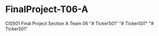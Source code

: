 # FinalProject-T06-A
CIS501 Final Project Section A Team 06
"# Ticker501" 
"# Ticker501" 
"# Ticker501" 
